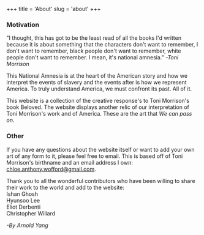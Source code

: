 +++
title = 'About'
slug = 'about'
+++

### Motivation

"I thought, this has got to be the least read of all the books I'd written because it is about something that the characters don't want to remember, I don't want to remember, black people don't want to remember, white people don't want to remember. I mean, it's national amnesia."
*-Toni Morrison*

This National Amnesia is at the heart of the American story and how we interpret the events of slavery and the events after is how we represent America. To truly understand America, we must confront its past. All of it.

This website is a collection of the creative response's to Toni Morrison's book Beloved. The website displays another relic of our interpretation of Toni Morrison's work and of America. These are the art that *We can pass on*.

### Other

If you have any questions about the website itself or want to add your own art of any form to it, please feel free to email. This is based off of Toni Morrison's birthname and an email address I own: [chloe.anthony.wofford@gmail.com](chloe.anthony.wofford@gmail.com).

Thank you to all the wonderful contributors who have been willing to share their work to the world and add to the website: \
Ishan Ghosh \
Hyunsoo Lee \
Eliot Derbenti \
Christopher Willard

*-By Arnold Yang*
